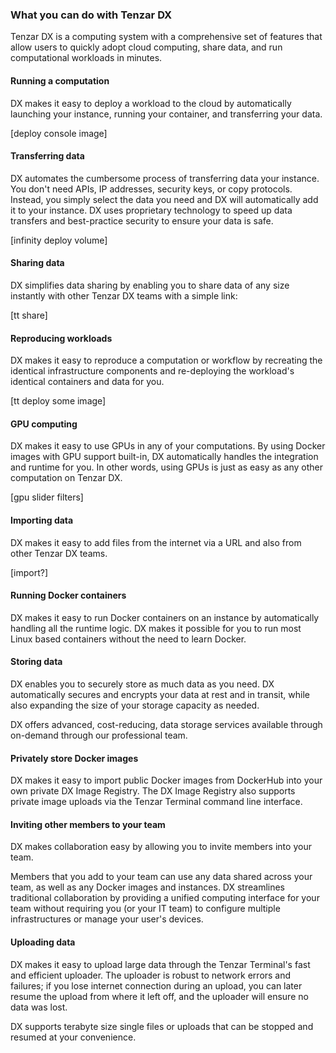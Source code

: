 
### What you can do with Tenzar DX

Tenzar DX is a computing system with a comprehensive set of features that allow users to quickly adopt cloud computing, share data, and run computational workloads in minutes.


#### Running a computation

DX makes it easy to deploy a workload to the cloud by automatically launching your instance, running your container, and transferring your data.

[deploy console image]

#### Transferring data  

DX automates the cumbersome process of transferring data your instance. You don't need APIs, IP addresses, security keys, or copy protocols. Instead, you simply select the data you need and DX will automatically add it to your instance. DX uses proprietary technology to speed up data transfers and best-practice security to ensure your data is safe.

[infinity deploy volume]


#### Sharing data

DX simplifies data sharing by enabling you to share data of any size instantly with other Tenzar DX teams with a simple link:

[tt share]


#### Reproducing workloads

DX makes it easy to reproduce a computation or workflow by recreating the identical infrastructure components and re-deploying the workload's identical containers and data for you.

[tt deploy some image]


#### GPU computing

DX makes it easy to use GPUs in any of your computations. By using Docker images with GPU support built-in, DX automatically handles the integration and runtime for you. In other words, using GPUs is just as easy as any other computation on Tenzar DX.

[gpu slider filters]


#### Importing data

DX makes it easy to add files from the internet via a URL and also from other Tenzar DX teams.

[import?]

#### Running Docker containers

DX makes it easy to run Docker containers on an instance by automatically handling all the runtime logic. DX makes it possible for you to run most Linux based containers without the need to learn Docker.


#### Storing data

DX enables you to securely store as much data as you need. DX automatically secures and encrypts your data at rest and in transit, while also expanding the size of your storage capacity as needed.

DX offers advanced, cost-reducing, data storage services available through on-demand through our professional team.

#### Privately store Docker images

DX makes it easy to import public Docker images from DockerHub into your own private DX Image Registry. The DX Image Registry also supports private image uploads via the Tenzar Terminal command line interface.

#### Inviting other members to your team

DX makes collaboration easy by allowing you to invite members into your team.

Members that you add to your team can use any data shared across your team, as well as any Docker images and instances. DX streamlines traditional collaboration by providing a unified computing interface for your team without requiring you (or your IT team) to configure multiple infrastructures or manage your user's devices.

#### Uploading data

DX makes it easy to upload large data through the Tenzar Terminal's fast and efficient uploader. The uploader is robust to network errors and failures; if you lose internet connection during an upload, you can later resume the upload from where it left off, and the uploader will ensure no data was lost.

DX supports terabyte size single files or uploads that can be stopped and resumed at your convenience.
